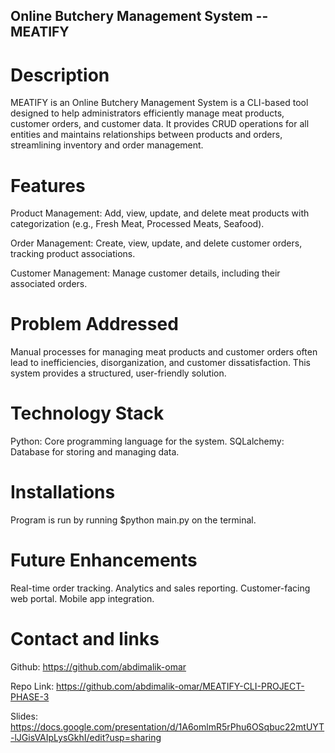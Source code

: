 ## Online Butchery Management System -- MEATIFY

# Description
MEATIFY is an Online Butchery Management System is a CLI-based tool designed to help administrators efficiently manage meat products, customer orders, and customer data. It provides CRUD operations for all entities and maintains relationships between products and orders, streamlining inventory and order management.

# Features
Product Management: 
Add, view, update, and delete meat products with categorization (e.g., Fresh Meat, Processed Meats, Seafood).

Order Management:
Create, view, update, and delete customer orders, tracking product associations.

Customer Management:
Manage customer details, including their associated orders.

# Problem Addressed
Manual processes for managing meat products and customer orders often lead to inefficiencies, disorganization, and customer dissatisfaction. This system provides a structured, user-friendly solution.

# Technology Stack
Python: Core programming language for the system.
SQLalchemy: Database for storing and managing data.

# Installations
Program is run by running $python main.py on the terminal.

# Future Enhancements
Real-time order tracking.
Analytics and sales reporting.
Customer-facing web portal.
Mobile app integration.

# Contact and links
Github: https://github.com/abdimalik-omar

Repo Link: https://github.com/abdimalik-omar/MEATIFY-CLI-PROJECT-PHASE-3

Slides: https://docs.google.com/presentation/d/1A6omlmR5rPhu6OSqbuc22mtUYT-lJGisVAIpLysGkhI/edit?usp=sharing
